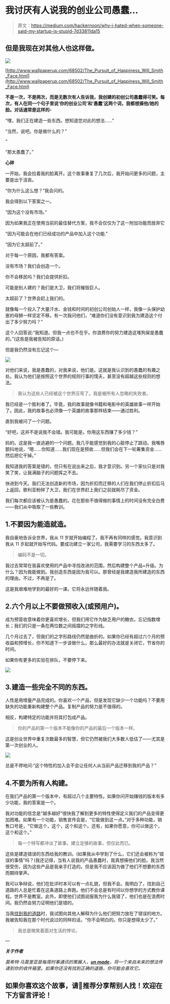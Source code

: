 # 我讨厌有人说我的创业公司愚蠢…

> 原文：<https://medium.com/hackernoon/why-i-hated-when-someone-said-my-startup-is-stupid-7d33811da15>

## 但是我现在对其他人也这样做。

![](img/de7cb105a2b6c112a645f21a84ace985.png)

[http://www.wallpaperup.com/68502/The_Pursuit_of_Happiness_Will_Smith_Face.html](http://www.wallpaperup.com/68502/The_Pursuit_of_Happiness_Will_Smith_Face.html)

**不是一次，不是两次，而是无数次有人告诉我，我创建的初创公司愚蠢得可笑。每次，有人在同一个句子里说‘你的创业公司’和‘愚蠢’这两个词，我都想揍他/她的脸。对话通常是这样的-**

“嘿，我们正在建造一些东西。想知道您对此的想法……”

“当然，说吧。你是做什么的？”

<insert some="" sentences="" about="" making="" the="" world="" a="" better="" place="" and="" putting="" dent="" in="" universe="">“</insert>

“那太愚蠢了。”

**心碎**

一开始，我会拉着我的脸离开。这个故事重复了几次后，我开始问更多的问题，主要是出于沮丧。

“你为什么这么想？”我会问的。

我会得到以下答案之一。

“因为这个没有市场。”

因为如果我正在使用当前的最佳替代方案，我不会仅仅为了这一附加功能而放弃它

"因为<insert a="" large="" company="" name="" here="">可能会在他们已经成功的产品中加入这个功能."</insert>

“因为它太超前了。”

对于每一个原因，我都有答案。

没有市场？我们会创造一个。

你不会移民吗？我们会提供折扣。

可能是别人建的？我们是大卫，我们将摧毁巨人。

太超前了？世界会赶上我们的。

就像每一个投入了大量汗水、金钱和时间的初创公司创始人一样，我像一头保护幼崽的母狮一样坚定不移。有一次我问他们，“难道你们没有意识到我为建造这个付出了多少努力吗？”

这个人回答说:“我知道。但我一点也不在乎。你浪费你的努力建造这堆狗屎是愚蠢的。”(这些是我被告知的原话。)

但是我仍然没有忘记这个—

![](img/242b7c89ab18c8734974d284f3a275b1.png)

对他们来说，我是愚蠢的，对我来说，他们是。这就是我认识到的愚蠢的有趣之处。我认为他们是按照这个世界的规则行事的懦夫，甚至没有超越这些规则的想法。

> 我认为这些人已经被这个世界压弯了。我是被所有人忽略的失败者。

我已经是一个胜利者了。毕竟，我的故事就像书籍和电影中的英雄故事一样开始了。因此，我的故事也必须像一个英雄的故事那样结束——通过胜利。

直到我被问了一个问题。

“好吧，这并不是说我不会错。我可能是。你用这东西赚了多少钱？”

妈的。这是我一直逃避的一个问题。我几乎能感觉到我的心脏停止了跳动。我嘴唇颤抖地说，“嗯……你知道……我们现在是预收……但我们会在下一轮筹集资金……然后把它干掉。”

我知道我的答案是错的，但只有在说出来之后，我才意识到。另一个家伙只是对我笑了笑，让我满脑子的问题挥之不去。

快进到今天。我们无法创造新的市场，因为折扣而迁移的人们在我们停止折扣后马上返回，歌利亚粉碎了大卫，我们在世界赶上我们之前就耗尽了资金。

我们每次都应该被认为是愚蠢的。花在那些不值得做的事情上的时间没有完全白费——我们从中吸取了一些教训。

## 1.不要因为能造就造。

我自豪地告诉全世界，我从 11 岁就开始编程了。我不再有同样的感觉。我意识到我从 11 岁起就开始写代码。要成功建立一家公司，我需要学习的东西太多了。

> 编码不是一切。

我过去常常在我喜欢使用的产品中寻找改进的范围，然后构建整个产品+升级。为什么？因为我能做到。我创造东西是因为我可以。那曾经是我建造我所建造的东西的理由。不过，不再是了。

这是我艰难地学到的最好的一课。它将永远伴随着我。

## 2.六个月以上不要做预收入(或预用户)。

成为预营收意味着你更喜欢增长，但我们用它作为缺乏用户的糖衣。忘记指数增长；我们的只是一条在两位数之间摇摆的之字形线。

几个月过去了，但我们的之字形路线仍然是曲折的。如果你已经有超过六个月的预收益和预增长，你不知道下一步该做什么，那么最好的办法就是关闭它，节省你的时间。

如果你有更多的实验在排队，不要停下来。

![](img/7483df788ca8d4ae04c6f6c004899571.png)

## 3.建造一些完全不同的东西。

人性是用增量产品完成的。你喜欢一个产品，但是发现它缺少一个功能吗？不要用缺失的功能重新构建整个产品。复制产品的努力是不值得的。

相反，构建特定的功能并将其打包成产品。

> 你的产品的第一个版本不能像你的产品的最后一个版本一样。

这是创业世界中重复次数最多的智慧，但它仍然被我们大多数人低估了——尤其是第一次创业的人。

![](img/d8a68ef56f608ba37d8eda3072fbd1cc.png)

总是不停地问:“这个特性的加入会不会让任何人从当前产品迁移到我的产品？”

## 4.不要为所有人构建。

在我们产品的第一个版本中，有超过八个主要特性。如果你问开始赚钱的版本有多少功能，我的答案是一个。

我对功能的信念是“越多越好”很快我了解到更多的特性使得定义我们的产品变得更加困难。如果有一个功能，销售宣传会是，“它能做到这一点。”对于多种功能，销售口号是，“它做这个，这个，这个和这个。还有，如果你愿意，你可以做这个，这个和这个。”

> 每一个特写都冲淡了故事。建立足够的故事，但仅此而已。

这些是建造错误的东西给我的教训。(如果我从中学到了什么，它们还会被称为“错误的事情”吗？)我还记得，当有人说我的产品愚蠢时，我真想揍他们的脸。我当然很受伤，因为这些产品是我亲手打造的。但是我不应该因为做了他们不想要的东西而期待掌声。

我可以争辩说，他们在批评时本可以有一点礼貌，但我不会。我明白了，找到自己道路的人总是忙着在这条道路上奔跑。他们不会总是有时间以你想学的方式教你课程。世界不是教室。此外，即使他们试图说服我为什么我错了，他们也是在浪费时间。我仍然会努力证明他们是错的。

当我[找到我的道路](https://unmade.email)时，我试图向其他人解释为什么他们把努力放在了错误的地方。我被告知我在那个时代说过的同样的话，“你不会明白的。你只是想得太少了。”

> 我总是微笑着面对生活的悖论。

—

***关于作者***

*莫希特·马莫里亚是每周时事通讯的策展人，*[***un made***](https://unmade.email)*，将一个来自未来的想法传递到你的收件箱里。如果你还没有找到正确的道路，你可能会喜欢它。*

## 如果你喜欢这个故事，请💚推荐分享帮别人找！欢迎在下方留言评论！